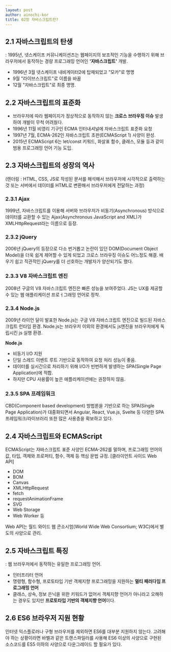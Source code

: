 ```yaml
---
layout: post
author: ainochi-kor
title: 02장 자바스크립트란? 
---
```


## 2.1 자바스크립트의 탄생
: 1995년, 넷스케이프 커뮤니케이션즈는 웹페이지의 보조적인 기능을 수행하기 위해 브라우저에서 동작하는 경량 프로그래밍 언어인 **'자바스크립트'** 개발.
- 1996년 3월 넷스케이프 내비게이터2에 탑재되었고 "모카"로 명명
- 9월 "라이브스크립트"로 이름을 바꿈
- 12월 "자바스크립트"로 최종 명명.

## 2.2 자바스크립트의 표준화
- 브라우저에 따라 웹페이지가 정상적으로 동작하지 않는 **크로스 브라우징 이슈** 발생하여 개발이 무척 어려웠다.
- 1996년 11월 비영리 기구인 ECMA 인터내셔널에 자바스크립트 표준화 요청
- 1997년 7월, ECMA-262인 자바스크립트 초판(ECMAScript 1) 사양이 완성.
- 2015년 ECMAScript 6는 let/const 키워드, 화살표 함수, 클래스, 모듈 등과 같이 범용 프로그래밍 언어 기능 도입.

## 2.3 자바스크립트의 성장의 역사
(렌더링 : HTML, CSS, JS로 작성된 문서를 해석해서 브라우저에 시각적으로 출력하는 것 또는 서버에서 데이터를 HTML로 변환해서 브라우저에게 전달하는 과정)

### 2.3.1 Ajax
1999년, 자바스크립트를 이용해 서버와 브라우저가 비동기(Asynchronous) 방식으로 데이터를 교환할 수 있는 Ajax(Asynchronous JavaScript and XML)가 XMLHttpRequest라는 이름으로 등장.

### 2.3.2 jQuery
2006년 jQuery의 등장으로 다소 번거롭고 논란이 있던 DOM(Document Object Model)을 더욱 쉽게 제어할 수 있게 되었고 크로스 브라우징 이슈도 어느정도 해결. 배우기 쉽고 직관적인 jQuery를 더 선호하는 개발자가 양산되기도 했다.

### 2.3.3 V8 자바스크립트 엔진
2008년 구글의 V8 자바스크립트 엔진은 빠른 성능을 보여주었다. JS는 UX를 제공할 수 있는 웹 애플리케이션 프로ㅓ그래밍 언어로 정착.

### 2.3.4 Node.js
2009년 라이언 달이 발표한 Node.js는 구글 V8 자바스크립트 엔진으로 빌드된 자바스크립트 런타임 환경.
Node.js는 브라우저 이외의 환경에서도 js엔진을 브라우저에게 독립시킨 js 실행 환경.

**Node.js**
- 비동기 I/O 지원
- 단일 스레드 이벤트 루트 기반으로 동작하여 요청 처리 성능이 좋음.
- 데이터를 실시간으로 처리하기 위해 I/O가 빈번하게 발생하는 SPA(Single Page Application)에 적합.
- 하지만 CPU 사용률이 높은 애플리케이션에는 권장하지 않음.

### 2.3.5 SPA 프레임워크
CBD(Component based development) 방법론을 기반으로 하는 SPA(Single Page Application)가 대중화되면서 Angular, React, Vue.js, Svelte 등 다양한 SPA 프레임워크/라이브러리 또한 많은 사용층을 확보하고 있다.

## 2.4 자바스크립트와 ECMAScript
ECMAScript는 자바스크립트 표준 사양인 ECMA-262를 말하며, 프로그래밍 언어의 값, 타입, 객체와 프로퍼티, 함수, 객체 등 핵심 문법 규정.
[클라이언트 사이드 Web API]
- DOM
- BOM
- Canvas
- XMLHttpRequest
- fetch
- requestAnimationFrame
- SVG
- Web Storage
- Web Worker
등

Web API는 월드 와이드 웹 콘소시엄(World Wide Web Consortium; W3C)에서 별도의 사양으로 관리.

## 2.5 자바스크립트 특징
: 웹 브라우저에서 동작하는 유일한 프로그래밍 언어.
- 인터프리터 언어
- 명령형, 함수형, 프로토타입 기반 객체지향 프로그래밍을 지원하는 **멀티 패러다임 프로그래밍 언어**
- 클래스, 상속, 정보 은닉을 위한 키워드가 없어서 객체지향 언어가 아니라고 오해하는 경우도 있지만 **프로토타입 기반의 객체지향 언어**이다.

## 2.6 ES6 브라우저 지원 현황
인터넷 익스플로러나 구형 브라우저를 제외하면 ES6를 대부분 지원하지 않는다.
고려해야 하는 상황이라면 바벨과 같은 트랜스파일러를 사용해 ES6 이상의 사양으로 구현된 소스코드를 ES5 이하의 사양으로 다운그레이드 할 필요가 있다.